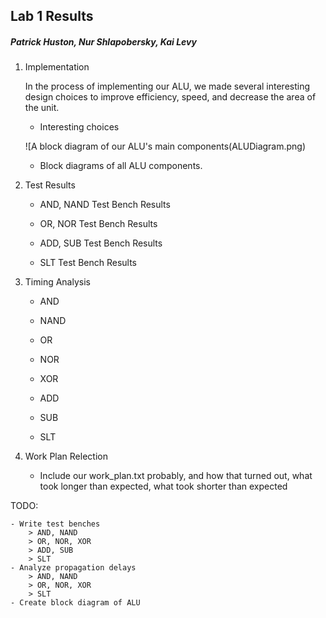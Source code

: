 ## Lab 1 Results
##### Patrick Huston, Nur Shlapobersky, Kai Levy

1. Implementation

	In the process of implementing our ALU, we made several interesting design choices to improve efficiency, speed, and decrease the area of the unit.

	- Interesting choices

	![A block diagram of our ALU's main components(ALUDiagram.png)
	- Block diagrams of all ALU components.

2. Test Results

	- AND, NAND Test Bench Results

	- OR, NOR Test Bench Results

	- ADD, SUB Test Bench Results

	- SLT Test Bench Results


3. Timing Analysis

	- AND

	- NAND

	- OR

	- NOR

	- XOR

	- ADD

	- SUB

	- SLT


4. Work Plan Relection

	- Include our work_plan.txt probably, and how that turned out, what took longer than expected, what took shorter than expected



TODO:

	- Write test benches
		> AND, NAND
		> OR, NOR, XOR
		> ADD, SUB
		> SLT
	- Analyze propagation delays
		> AND, NAND
		> OR, NOR, XOR
		> SLT
	- Create block diagram of ALU